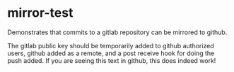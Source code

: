 # mirror-test

Demonstrates that commits to a gitlab repository can be mirrored to github.

The gitlab public key should be temporarily added to github authorized users,
github added as a remote, and a post receive hook for doing the push added.
If you are seeing this text in github, this does indeed work!
